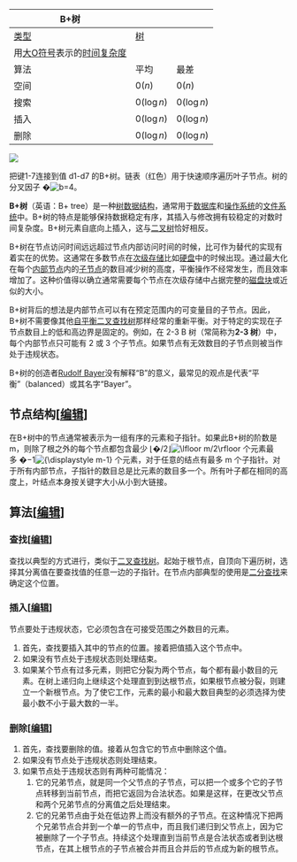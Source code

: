 
| B+树                                                                                                                                                                                          |                                                                                                      |                       |
| --------------------------------------------------------------------------------------------------------------------------------------------------------------------------------------------- | ---------------------------------------------------------------------------------------------------- | --------------------- |
| [类型](https://zh.wikipedia.org/wiki/%E6%95%B0%E6%8D%AE%E7%BB%93%E6%9E%84%E5%88%97%E8%A1%A8 "数据结构列表")                                                                                   | [树](https://zh.wikipedia.org/wiki/%E6%A0%91_(%E6%95%B0%E6%8D%AE%E7%BB%93%E6%9E%84) "树 (数据结构)") |                       |
| 用[大O符号](https://zh.wikipedia.org/wiki/%E5%A4%A7O%E7%AC%A6%E5%8F%B7 "大O符号")表示的[时间复杂度](https://zh.wikipedia.org/wiki/%E6%97%B6%E9%97%B4%E5%A4%8D%E6%9D%82%E5%BA%A6 "时间复杂度") |                                                                                                      |                       |
| 算法                                                                                                                                                                                          | 平均                                                                                                 | 最差                  |
| 空间                                                                                                                                                                                          | $\mathcal{0}( n)$                                                                                    | $\mathcal{0}(n)$      |
| 搜索                                                                                                                                                                                          | $\mathcal{0}(\log n)$                                                                                | $\mathcal{0}(\log n)$ |
| 插入                                                                                                                                                                                          | $\mathcal{0}(\log n)$                                                                                | $\mathcal{0}(\log n)$ |
| 删除                                                                                                                                                                                          | $\mathcal{0}(\log n)$                                                                                | $\mathcal{0}(\log n)$ |

[![](https://upload.wikimedia.org/wikipedia/commons/thumb/3/37/Bplustree.png/400px-Bplustree.png)](https://zh.wikipedia.org/wiki/File:Bplustree.png)

把键1-7连接到值 d1-d7 的B+树。链表（红色）用于快速顺序遍历叶子节点。树的分叉因子 �![b](https://wikimedia.org/api/rest_v1/media/math/render/svg/f11423fbb2e967f986e36804a8ae4271734917c3)=4。

**B+树**（英语：B+ tree）是一种[树数据结构](https://zh.wikipedia.org/wiki/%E6%A0%91_(%E6%95%B0%E6%8D%AE%E7%BB%93%E6%9E%84) "树 (数据结构)")，通常用于[数据库](https://zh.wikipedia.org/wiki/%E6%95%B0%E6%8D%AE%E5%BA%93 "数据库")和[操作系统](https://zh.wikipedia.org/wiki/%E6%93%8D%E4%BD%9C%E7%B3%BB%E7%BB%9F "操作系统")的[文件系统](https://zh.wikipedia.org/wiki/%E6%96%87%E4%BB%B6%E7%B3%BB%E7%BB%9F "文件系统")中。B+树的特点是能够保持数据稳定有序，其插入与修改拥有较稳定的对数时间复杂度。B+树元素自底向上插入，这与[二叉树](https://zh.wikipedia.org/wiki/%E4%BA%8C%E5%8F%89%E6%A0%91 "二叉树")恰好相反。

B+树在节点访问时间远远超过节点内部访问时间的时候，比可作为替代的实现有着实在的优势。这通常在多数节点在[次级存储](https://zh.wikipedia.org/w/index.php?title=%E6%AC%A1%E7%BA%A7%E5%AD%98%E5%82%A8&action=edit&redlink=1 "次级存储（页面不存在）")比如[硬盘](https://zh.wikipedia.org/wiki/%E7%A1%AC%E7%9B%98 "硬盘")中的时候出现。通过最大化在每个[内部节点](https://zh.wikipedia.org/w/index.php?title=%E5%86%85%E9%83%A8%E8%8A%82%E7%82%B9&action=edit&redlink=1 "内部节点（页面不存在）")内的[子节点](https://zh.wikipedia.org/w/index.php?title=%E5%AD%90%E8%8A%82%E7%82%B9&action=edit&redlink=1 "子节点（页面不存在）")的数目减少树的高度，平衡操作不经常发生，而且效率增加了。这种价值得以确立通常需要每个节点在次级存储中占据完整的[磁盘块](https://zh.wikipedia.org/w/index.php?title=%E7%A3%81%E7%9B%98%E5%9D%97&action=edit&redlink=1 "磁盘块（页面不存在）")或近似的大小。

B+树背后的想法是内部节点可以有在预定范围内的可变量目的子节点。因此，B+树不需要像其他[自平衡二叉查找树](https://zh.wikipedia.org/wiki/%E8%87%AA%E5%B9%B3%E8%A1%A1%E4%BA%8C%E5%8F%89%E6%9F%A5%E6%89%BE%E6%A0%91 "自平衡二叉查找树")那样经常的重新平衡。对于特定的实现在子节点数目上的低和高边界是固定的。例如，在 2-3 B 树（常简称为**2-3 树**）中，每个内部节点只可能有 2 或 3 个子节点。如果节点有无效数目的子节点则被当作处于违规状态。

B+树的创造者[Rudolf Bayer](https://zh.wikipedia.org/wiki/Rudolf_Bayer "Rudolf Bayer")没有解释“B”的意义，最常见的观点是代表“平衡”（balanced）或其名字“Bayer”。

## 节点结构[[编辑](https://zh.wikipedia.org/w/index.php?title=B%2B%E6%A0%91&action=edit&section=1 "编辑章节：节点结构")]

在B+树中的节点通常被表示为一组有序的元素和子指针。如果此B+树的阶数是m，则除了根之外的每个节点都包含最少 ⌊�/2⌋![\lfloor m/2\rfloor](https://wikimedia.org/api/rest_v1/media/math/render/svg/87be5eefdb8fa8b05d4e77a49222798c08e66318) 个元素最多 �−1![{\displaystyle m-1}](https://wikimedia.org/api/rest_v1/media/math/render/svg/ecbbd201e0d8f1ccc91cb46362c4b72fa1bbe6c2) 个元素，对于任意的结点有最多 m 个子指针。对于所有内部节点，子指针的数目总是比元素的数目多一个。所有叶子都在相同的高度上，叶结点本身按关键字大小从小到大链接。

## 算法[[编辑](https://zh.wikipedia.org/w/index.php?title=B%2B%E6%A0%91&action=edit&section=2 "编辑章节：算法")]

### 查找[[编辑](https://zh.wikipedia.org/w/index.php?title=B%2B%E6%A0%91&action=edit&section=3 "编辑章节：查找")]

查找以典型的方式进行，类似于[二叉查找树](https://zh.wikipedia.org/wiki/%E4%BA%8C%E5%8F%89%E6%9F%A5%E6%89%BE%E6%A0%91 "二叉查找树")。起始于根节点，自顶向下遍历树，选择其分离值在要查找值的任意一边的子指针。在节点内部典型的使用是[二分查找](https://zh.wikipedia.org/wiki/%E4%BA%8C%E5%88%86%E6%9F%A5%E6%89%BE "二分查找")来确定这个位置。

### 插入[[编辑](https://zh.wikipedia.org/w/index.php?title=B%2B%E6%A0%91&action=edit&section=4 "编辑章节：插入")]

节点要处于违规状态，它必须包含在可接受范围之外数目的元素。

1. 首先，查找要插入其中的节点的位置。接着把值插入这个节点中。
2. 如果没有节点处于违规状态则处理结束。
3. 如果某个节点有过多元素，则把它分裂为两个节点，每个都有最小数目的元素。在树上递归向上继续这个处理直到到达根节点，如果根节点被分裂，则建立一个新根节点。为了使它工作，元素的最小和最大数目典型的必须选择为使最小数不小于最大数的一半。

### 删除[[编辑](https://zh.wikipedia.org/w/index.php?title=B%2B%E6%A0%91&action=edit&section=5 "编辑章节：删除")]

1. 首先，查找要删除的值。接着从包含它的节点中删除这个值。
2. 如果没有节点处于违规状态则处理结束。
3. 如果节点处于违规状态则有两种可能情况：
    1. 它的兄弟节点，就是同一个父节点的子节点，可以把一个或多个它的子节点转移到当前节点，而把它返回为合法状态。如果是这样，在更改父节点和两个兄弟节点的分离值之后处理结束。
    2. 它的兄弟节点由于处在低边界上而没有额外的子节点。在这种情况下把两个兄弟节点合并到一个单一的节点中，而且我们递归到父节点上，因为它被删除了一个子节点。持续这个处理直到当前节点是合法状态或者到达根节点，在其上根节点的子节点被合并而且合并后的节点成为新的根节点。

